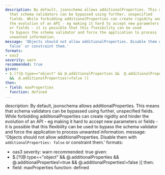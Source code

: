 ```yaml
---
description: By default, jsonschema allows additionalProperties. This means
  that schema validators can be bypassed using further, unspecified
  fields. While forbidding additionalProperties can create rigidity and hinder
  the evolution of an API - eg making it hard to accept new parameters
  or fields - it is possible that this flexibility can be used
  to bypass the schema validator and force the application to process
  unwanted information.
message: 'Objects should not allow additionalProperties. Disable them with `additionalProperties:
  false` or constraint them.'
formats:
- oas3
severity: warn
recommended: true
given:
- $.[?(@.type=="object" && @.additionalProperties &&  @.additionalProperties!=true
  &&  @.additionalProperties!=false )]
then:
- field: maxProperties
  function: defined
...
```

description: By default, jsonschema allows additionalProperties. This means
  that schema validators can be bypassed using further, unspecified
  fields. While forbidding additionalProperties can create rigidity and hinder
  the evolution of an API - eg making it hard to accept new parameters
  or fields - it is possible that this flexibility can be used
  to bypass the schema validator and force the application to process
  unwanted information.
message: 'Objects should not allow additionalProperties. Disable them with `additionalProperties:
  false` or constraint them.'
formats:
- oas3
severity: warn
recommended: true
given:
- $.[?(@.type=="object" && @.additionalProperties &&  @.additionalProperties!=true
  &&  @.additionalProperties!=false )]
then:
- field: maxProperties
  function: defined